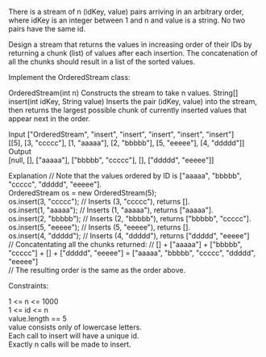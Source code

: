 There is a stream of n (idKey, value) pairs arriving in an arbitrary order, where idKey is an integer between 1 and n and value is a string. No two pairs have the same id.

Design a stream that returns the values in increasing order of their IDs by returning a chunk (list) of values after each insertion. The concatenation of all the chunks should result in a list of the sorted values.

Implement the OrderedStream class:

OrderedStream(int n) Constructs the stream to take n values.
String[] insert(int idKey, String value) Inserts the pair (idKey, value) into the stream, then returns the largest possible chunk of currently inserted values that appear next in the order.


Input
["OrderedStream", "insert", "insert", "insert", "insert", "insert"]  
[[5], [3, "ccccc"], [1, "aaaaa"], [2, "bbbbb"], [5, "eeeee"], [4, "ddddd"]]  
Output  
[null, [], ["aaaaa"], ["bbbbb", "ccccc"], [], ["ddddd", "eeeee"]]  

Explanation
// Note that the values ordered by ID is ["aaaaa", "bbbbb", "ccccc", "ddddd", "eeeee"].  
OrderedStream os = new OrderedStream(5);  
os.insert(3, "ccccc"); // Inserts (3, "ccccc"), returns [].  
os.insert(1, "aaaaa"); // Inserts (1, "aaaaa"), returns ["aaaaa"].  
os.insert(2, "bbbbb"); // Inserts (2, "bbbbb"), returns ["bbbbb", "ccccc"].  
os.insert(5, "eeeee"); // Inserts (5, "eeeee"), returns [].  
os.insert(4, "ddddd"); // Inserts (4, "ddddd"), returns ["ddddd", "eeeee"]  
// Concatentating all the chunks returned:
// [] + ["aaaaa"] + ["bbbbb", "ccccc"] + [] + ["ddddd", "eeeee"] = ["aaaaa", "bbbbb", "ccccc", "ddddd", "eeeee"]  
// The resulting order is the same as the order above.


Constraints:

1 <= n <= 1000  
1 <= id <= n  
value.length == 5  
value consists only of lowercase letters.  
Each call to insert will have a unique id.  
Exactly n calls will be made to insert.  